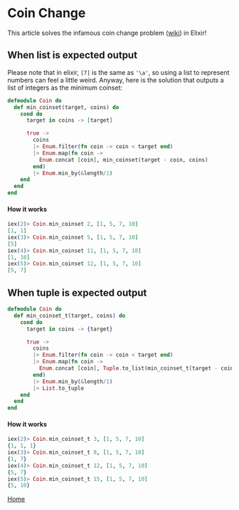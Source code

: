 # Coin Change

This article solves the infamous coin change problem ([wiki](https://en.wikipedia.org/wiki/Change-making_problem)) in Elixir!

## When list is expected output

Please note that in elixir, `[7]` is the same as `'\a'`, so using a list to represent numbers can feel a little weird. Anyway, here is the solution that outputs a list of integers as the minimum coinset:

```elixir
defmodule Coin do
  def min_coinset(target, coins) do
    cond do
      target in coins -> [target]

      true ->
        coins
        |> Enum.filter(fn coin -> coin < target end)
        |> Enum.map(fn coin ->
          Enum.concat [coin], min_coinset(target - coin, coins)
        end)
        |> Enum.min_by(&length/1)
    end
  end
end
```

#### How it works

```elixir
iex(2)> Coin.min_coinset 2, [1, 5, 7, 10]
[1, 1]
iex(3)> Coin.min_coinset 5, [1, 5, 7, 10]
[5]
iex(4)> Coin.min_coinset 11, [1, 5, 7, 10]
[1, 10]
iex(5)> Coin.min_coinset 12, [1, 5, 7, 10]
[5, 7]
```

## When tuple is expected output

```elixir
defmodule Coin do
  def min_coinset_t(target, coins) do
    cond do
      target in coins -> {target}

      true ->
        coins
        |> Enum.filter(fn coin -> coin < target end)
        |> Enum.map(fn coin ->
          Enum.concat [coin], Tuple.to_list(min_coinset_t(target - coin, coins))
        end)
        |> Enum.min_by(&length/1)
        |> List.to_tuple
    end
  end
end
```

#### How it works
```elixir
iex(2)> Coin.min_coinset_t 3, [1, 5, 7, 10]
{1, 1, 1}
iex(3)> Coin.min_coinset_t 8, [1, 5, 7, 10]
{1, 7}
iex(4)> Coin.min_coinset_t 12, [1, 5, 7, 10]
{5, 7}
iex(5)> Coin.min_coinset_t 15, [1, 5, 7, 10]
{5, 10}
```

[Home][home]

[home]: ../README.md
